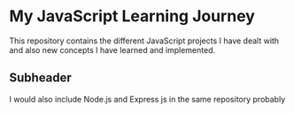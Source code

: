 # My JavaScript Learning Journey

This repository contains the different JavaScript projects I have dealt with and also new concepts I have learned and implemented.

## Subheader

I would also include Node.js and Express js in the same repository probably
